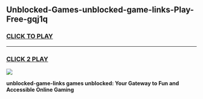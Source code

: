 
## Unblocked-Games-unblocked-game-links-Play-Free-gqj1q
<h3>
<a href="https://premium76.site?title=unblocked-game-links&ref=21A">CLICK TO PLAY</a></h3>
<hr>

<h3>
<a href="https://premium76.site?title=unblocked-game-links&ref=21A">CLICK 2 PLAY</a>
  
</h3>

<a href="https://premium76.site?title=unblocked-game-links&ref=21A"><img src="https://clearcache.store/games.png"></a>


**unblocked-game-links games unblocked: Your Gateway to Fun and Accessible Online Gaming**
